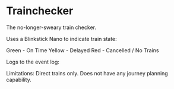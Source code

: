 # Trainchecker

The no-longer-sweary train checker.

Uses a Blinkstick Nano to indicate train state:

Green - On Time
Yellow - Delayed
Red - Cancelled / No Trains

Logs to the event log:

Limitations:
Direct trains only. Does not have any journey planning capability.